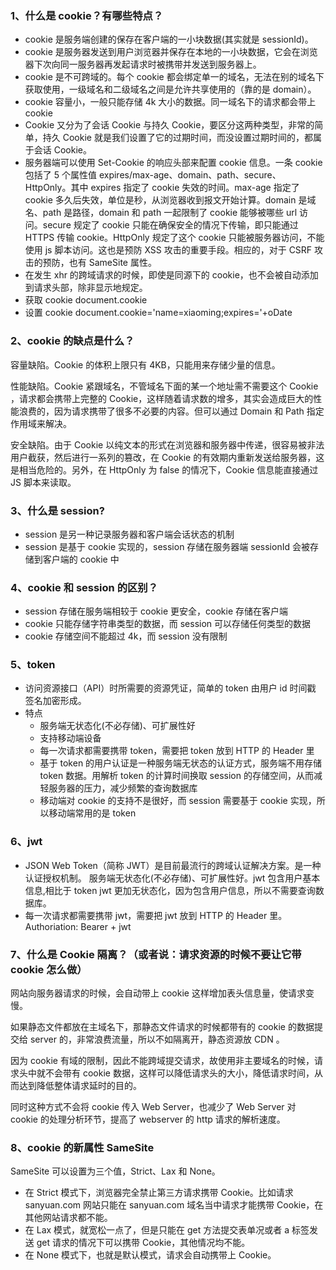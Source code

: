 ### 1、什么是 cookie？有哪些特点？

- cookie 是服务端创建的保存在客户端的一小块数据(其实就是 sessionId)。
- cookie 是服务器发送到用户浏览器并保存在本地的一小块数据，它会在浏览器下次向同一服务器再发起请求时被携带并发送到服务器上。
- cookie 是不可跨域的。每个 cookie 都会绑定单一的域名，无法在别的域名下获取使用，一级域名和二级域名之间是允许共享使用的（靠的是 domain）。
- cookie 容量小，一般只能存储 4k 大小的数据。同一域名下的请求都会带上 cookie
- Cookie 又分为了会话 Cookie 与持久 Cookie，要区分这两种类型，非常的简单，持久 Cookie 就是我们设置了它的过期时间，而没设置过期时间的，都属于会话 Cookie。
- 服务器端可以使用 Set-Cookie 的响应头部来配置 cookie 信息。一条 cookie 包括了 5 个属性值 expires/max-age、domain、path、secure、HttpOnly。其中 expires 指定了 cookie 失效的时间。max-age 指定了 cookie 多久后失效，单位是秒，从浏览器收到报文开始计算。domain 是域名、path 是路径，domain 和 path 一起限制了 cookie 能够被哪些 url 访问。secure 规定了 cookie 只能在确保安全的情况下传输，即只能通过 HTTPS 传输 cookie。HttpOnly 规定了这个 cookie 只能被服务器访问，不能使用 js 脚本访问。这也是预防 XSS 攻击的重要手段。相应的，对于 CSRF 攻击的预防，也有 SameSite 属性。
- 在发生 xhr 的跨域请求的时候，即使是同源下的 cookie，也不会被自动添加到请求头部，除非显示地规定。
- 获取 cookie document.cookie
- 设置 cookie document.cookie='name=xiaoming;expires='+oDate

### 2、cookie 的缺点是什么？

容量缺陷。Cookie 的体积上限只有 4KB，只能用来存储少量的信息。

性能缺陷。Cookie 紧跟域名，不管域名下面的某一个地址需不需要这个 Cookie ，请求都会携带上完整的 Cookie，这样随着请求数的增多，其实会造成巨大的性能浪费的，因为请求携带了很多不必要的内容。但可以通过 Domain 和 Path 指定作用域来解决。

安全缺陷。由于 Cookie 以纯文本的形式在浏览器和服务器中传递，很容易被非法用户截获，然后进行一系列的篡改，在 Cookie 的有效期内重新发送给服务器，这是相当危险的。另外，在 HttpOnly 为 false 的情况下，Cookie 信息能直接通过 JS 脚本来读取。

### 3、什么是 session?

- session 是另一种记录服务器和客户端会话状态的机制
- session 是基于 cookie 实现的，session 存储在服务器端 sessionId 会被存储到客户端的 cookie 中

### 4、cookie 和 session 的区别？

- session 存储在服务端相较于 cookie 更安全，cookie 存储在客户端
- cookie 只能存储字符串类型的数据，而 session 可以存储任何类型的数据
- cookie 存储空间不能超过 4k，而 session 没有限制

### 5、token

- 访问资源接口（API）时所需要的资源凭证，简单的 token 由用户 id 时间戳 签名加密形成。
- 特点
  - 服务端无状态化(不必存储)、可扩展性好
  - 支持移动端设备
  - 每一次请求都需要携带 token，需要把 token 放到 HTTP 的 Header 里
  - 基于 token 的用户认证是一种服务端无状态的认证方式，服务端不用存储 token 数据。用解析 token 的计算时间换取 session 的存储空间，从而减轻服务器的压力，减少频繁的查询数据库
  - 移动端对 cookie 的支持不是很好，而 session 需要基于 cookie 实现，所以移动端常用的是 token

### 6、jwt

- JSON Web Token（简称 JWT）是目前最流行的跨域认证解决方案。是一种认证授权机制。
  服务端无状态化(不必存储)、可扩展性好。jwt 包含用户基本信息,相比于 token jwt 更加无状态化，因为包含用户信息，所以不需要查询数据库。
- 每一次请求都需要携带 jwt，需要把 jwt 放到 HTTP 的 Header 里。Authoriation: Bearer + jwt

### 7、什么是 Cookie 隔离？（或者说：请求资源的时候不要让它带 cookie 怎么做）

网站向服务器请求的时候，会自动带上 cookie 这样增加表头信息量，使请求变慢。

如果静态文件都放在主域名下，那静态文件请求的时候都带有的 cookie 的数据提交给 server 的，非常浪费流量，所以不如隔离开，静态资源放 CDN 。

因为 cookie 有域的限制，因此不能跨域提交请求，故使用非主要域名的时候，请求头中就不会带有 cookie 数据，这样可以降低请求头的大小，降低请求时间，从而达到降低整体请求延时的目的。

同时这种方式不会将 cookie 传入 Web Server，也减少了 Web Server 对 cookie 的处理分析环节，提高了 webserver 的 http 请求的解析速度。

### 8、cookie 的新属性 SameSite

SameSite 可以设置为三个值，Strict、Lax 和 None。

- 在 Strict 模式下，浏览器完全禁止第三方请求携带 Cookie。比如请求 sanyuan.com 网站只能在 sanyuan.com 域名当中请求才能携带 Cookie，在其他网站请求都不能。
- 在 Lax 模式，就宽松一点了，但是只能在 get 方法提交表单况或者 a 标签发送 get 请求的情况下可以携带 Cookie，其他情况均不能。
- 在 None 模式下，也就是默认模式，请求会自动携带上 Cookie。

